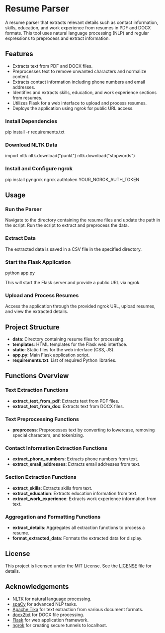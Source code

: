 # Resume Parser

A resume parser that extracts relevant details such as contact information, skills, education, and work experience from resumes in PDF and DOCX formats. This tool uses natural language processing (NLP) and regular expressions to preprocess and extract information.

## Features

- Extracts text from PDF and DOCX files.
- Preprocesses text to remove unwanted characters and normalize content.
- Extracts contact information including phone numbers and email addresses.
- Identifies and extracts skills, education, and work experience sections from resumes.
- Utilizes Flask for a web interface to upload and process resumes.
- Deploys the application using ngrok for public URL access.

### Install Dependencies

pip install -r requirements.txt

### Download NLTK Data

import nltk
nltk.download("punkt")
nltk.download("stopwords")

### Install and Configure ngrok

pip install pyngrok
ngrok authtoken YOUR_NGROK_AUTH_TOKEN

## Usage

### Run the Parser

Navigate to the directory containing the resume files and update the path in the script. Run the script to extract and preprocess the data.

### Extract Data

The extracted data is saved in a CSV file in the specified directory.

### Start the Flask Application

python app.py

This will start the Flask server and provide a public URL via ngrok.

### Upload and Process Resumes

Access the application through the provided ngrok URL, upload resumes, and view the extracted details.

## Project Structure

- **data**: Directory containing resume files for processing.
- **templates**: HTML templates for the Flask web interface.
- **static**: Static files for the web interface (CSS, JS).
- **app.py**: Main Flask application script.
- **requirements.txt**: List of required Python libraries.

## Functions Overview

### Text Extraction Functions

- **extract_text_from_pdf**: Extracts text from PDF files.
- **extract_text_from_doc**: Extracts text from DOCX files.

### Text Preprocessing Functions

- **preprocess**: Preprocesses text by converting to lowercase, removing special characters, and tokenizing.

### Contact Information Extraction Functions

- **extract_phone_numbers**: Extracts phone numbers from text.
- **extract_email_addresses**: Extracts email addresses from text.

### Section Extraction Functions

- **extract_skills**: Extracts skills from text.
- **extract_education**: Extracts education information from text.
- **extract_work_experience**: Extracts work experience information from text.

### Aggregation and Formatting Functions

- **extract_details**: Aggregates all extraction functions to process a resume.
- **format_extracted_data**: Formats the extracted data for display.

## License

This project is licensed under the MIT License. See the [LICENSE](LICENSE) file for details.

## Acknowledgements

- [NLTK](https://www.nltk.org/) for natural language processing.
- [spaCy](https://spacy.io/) for advanced NLP tasks.
- [Apache Tika](https://tika.apache.org/) for text extraction from various document formats.
- [docx2txt](https://pypi.org/project/docx2txt/) for DOCX file processing.
- [Flask](https://flask.palletsprojects.com/) for web application framework.
- [ngrok](https://ngrok.com/) for creating secure tunnels to localhost.
